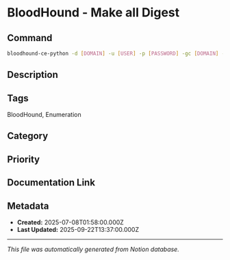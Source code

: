 # BloodHound - Make all Digest

## Command
```bash
bloodhound-ce-python -d [DOMAIN] -u [USER] -p [PASSWORD] -gc [DOMAIN] -c ALL -ns [DCIP]
```

## Description


## Tags
BloodHound, Enumeration

## Category


## Priority


## Documentation Link


## Metadata
- **Created:** 2025-07-08T01:58:00.000Z
- **Last Updated:** 2025-09-22T13:37:00.000Z

---
*This file was automatically generated from Notion database.*